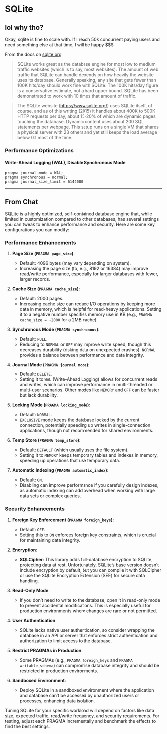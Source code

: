 # SQLite

## lol why tho?
Okay, sqlite is fine to scale with.  If I reach 50k concurrent paying users and need something else at that time, I will be happy $$$

From the docs on [sqlite.org](https://www.sqlite.org/whentouse.html)

> SQLite works great as the database engine for most low to medium traffic websites (which is to say, most websites). The amount of web traffic that SQLite can handle depends on how heavily the website uses its database. Generally speaking, any site that gets fewer than 100K hits/day should work fine with SQLite. The 100K hits/day figure is a conservative estimate, not a hard upper bound. SQLite has been demonstrated to work with 10 times that amount of traffic.

> The SQLite website (https://www.sqlite.org/) uses SQLite itself, of course, and as of this writing (2015) it handles about 400K to 500K HTTP requests per day, about 15-20% of which are dynamic pages touching the database. Dynamic content uses about 200 SQL statements per webpage. This setup runs on a single VM that shares a physical server with 23 others and yet still keeps the load average below 0.1 most of the time.

### Performance Optimizations

#### Write-Ahead Logging (WAL), Disable Synchronous Mode
```
pragma journal_mode = WAL;
pragma synchronous = normal;
pragma journal_size_limit = 6144000;
```






---

## From Chat
SQLite is a highly optimized, self-contained database engine that, while limited in customization compared to other databases, has several settings you can tweak to enhance performance and security. Here are some key configurations you can modify:

### Performance Enhancements

1. **Page Size (`PRAGMA page_size`)**:
   - Default: 4096 bytes (may vary depending on system).
   - Increasing the page size (to, e.g., 8192 or 16384) may improve read/write performance, especially for larger databases with fewer, larger records.

2. **Cache Size (`PRAGMA cache_size`)**:
   - Default: 2000 pages.
   - Increasing cache size can reduce I/O operations by keeping more data in memory, which is helpful for read-heavy applications. Setting it to a negative number specifies memory use in KB (e.g., `PRAGMA cache_size = -2000` for a 2MB cache).

3. **Synchronous Mode (`PRAGMA synchronous`)**:
   - Default: `FULL`.
   - Reducing to `NORMAL` or `OFF` may improve write speed, though this decreases durability (risking data on unexpected crashes). `NORMAL` provides a balance between performance and data integrity.

4. **Journal Mode (`PRAGMA journal_mode`)**:
   - Default: `DELETE`.
   - Setting it to `WAL` (Write-Ahead Logging) allows for concurrent reads and writes, which can improve performance in multi-threaded or multi-user scenarios. Other modes like `MEMORY` and `OFF` can be faster but lack durability.

5. **Locking Mode (`PRAGMA locking_mode`)**:
   - Default: `NORMAL`.
   - `EXCLUSIVE` mode keeps the database locked by the current connection, potentially speeding up writes in single-connection applications, though not recommended for shared environments.

6. **Temp Store (`PRAGMA temp_store`)**:
   - Default: `DEFAULT` (which usually uses the file system).
   - Setting it to `MEMORY` keeps temporary tables and indexes in memory, speeding up operations that use temporary data.

7. **Automatic Indexing (`PRAGMA automatic_index`)**:
   - Default: `ON`.
   - Disabling can improve performance if you carefully design indexes, as automatic indexing can add overhead when working with large data sets or complex queries.

### Security Enhancements

1. **Foreign Key Enforcement (`PRAGMA foreign_keys`)**:
   - Default: `OFF`.
   - Setting this to `ON` enforces foreign key constraints, which is crucial for maintaining data integrity.

2. **Encryption**:
   - **SQLCipher**: This library adds full-database encryption to SQLite, protecting data at rest. Unfortunately, SQLite’s base version doesn’t include encryption by default, but you can compile it with SQLCipher or use the SQLite Encryption Extension (SEE) for secure data handling.

3. **Read-Only Mode**:
   - If you don’t need to write to the database, open it in read-only mode to prevent accidental modifications. This is especially useful for production environments where changes are rare or not permitted.

4. **User Authentication**:
   - SQLite lacks native user authentication, so consider wrapping the database in an API or server that enforces strict authentication and authorization to limit access to the database.

5. **Restrict PRAGMAs in Production**:
   - Some PRAGMAs (e.g., `PRAGMA foreign_keys` and `PRAGMA writable_schema`) can compromise database integrity and should be restricted in production environments.

6. **Sandboxed Environment**:
   - Deploy SQLite in a sandboxed environment where the application and database can’t be accessed by unauthorized users or processes, enhancing data isolation.

Tuning SQLite for your specific workload will depend on factors like data size, expected traffic, read/write frequency, and security requirements. For testing, adjust each PRAGMA incrementally and benchmark the effects to find the best settings.